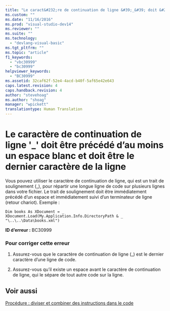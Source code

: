 ```yaml
---
title: "Le caract&#232;re de continuation de ligne &#39;_&#39; doit &#234;tre pr&#233;c&#233;d&#233; d’au moins un espace blanc et doit &#234;tre le dernier caract&#232;re de la ligne | Microsoft Docs"
ms.custom: ""
ms.date: "11/16/2016"
ms.prod: "visual-studio-dev14"
ms.reviewer: ""
ms.suite: ""
ms.technology: 
  - "devlang-visual-basic"
ms.tgt_pltfrm: ""
ms.topic: "article"
f1_keywords: 
  - "vbc30999"
  - "bc30999"
helpviewer_keywords: 
  - "BC30999"
ms.assetid: 32caf62f-52e4-4acd-b40f-5af65e42e643
caps.latest.revision: 4
caps.handback.revision: 4
author: "stevehoag"
ms.author: "shoag"
manager: "wpickett"
translationtype: Human Translation
---
```

# Le caract&#232;re de continuation de ligne &#39;_&#39; doit &#234;tre pr&#233;c&#233;d&#233; d’au moins un espace blanc et doit &#234;tre le dernier caract&#232;re de la ligne
Vous pouvez utiliser le caractère de continuation de ligne, qui est un trait de soulignement \(\_\), pour répartir une longue ligne de code sur plusieurs lignes dans votre fichier. Le trait de soulignement doit être immédiatement précédé d’un espace et immédiatement suivi d’un terminateur de ligne \(retour chariot\). Exemple :  
  
```  
Dim books As XDocument = _ XDocument.Load(My.Application.Info.DirectoryPath & _ "\..\..\Data\books.xml")  
```  
  
 **ID d’erreur :** BC30999  
  
### Pour corriger cette erreur  
  
1.  Assurez\-vous que le caractère de continuation de ligne \(\_\) est le dernier caractère d’une ligne de code.  
  
2.  Assurez\-vous qu’il existe un espace avant le caractère de continuation de ligne, qui le sépare de tout autre code sur la ligne.  
  
## Voir aussi  
 [Procédure : diviser et combiner des instructions dans le code](../../visual-basic/programming-guide/program-structure/how-to-break-and-combine-statements-in-code.md)